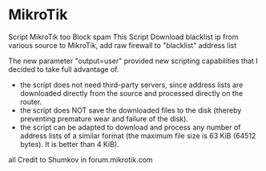 # MikroTik
Script MikroTik too Block spam
This Script Download blacklist ip from various source to MikroTik, add raw firewall to "blacklist" address list 

The new parameter "output=user" provided new scripting capabilities that I decided to take full advantage of.
- the script does not need third-party servers, since address lists are downloaded directly from the source and processed directly on the router.
- the script does NOT save the downloaded files to the disk (thereby preventing premature wear and failure of the disk).
- the script can be adapted to download and process any number of address lists of a similar format (the maximum file size is 63 KiB (64512 bytes). It is better than 4 KiB).

all Credit to Shumkov in forum.mikrotik.com
